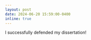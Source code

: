 ```yaml
---
layout: post
date: 2024-06-20 15:59:00-0400
inline: true
---
```


I successfully defended my dissertation!
